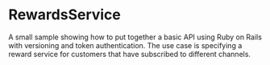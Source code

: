 RewardsService
==============

A small sample showing how to put together a basic API using Ruby on Rails with versioning and token authentication. The use case is specifying a reward service for customers that have subscribed to different channels.
